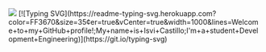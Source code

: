 <img src="https://user-images.githubusercontent.com/73097560/115834477-dbab4500-a447-11eb-908a-139a6edaec5c.gif">
[![Typing SVG](https://readme-typing-svg.herokuapp.com?color=FF3670&size=35&center=true&vCenter=true&width=1000&lines=Welcome+to+my+GitHub+profile!;My+name+is+Isvi+Castillo;I'm+a+student+Development+Engineering)](https://git.io/typing-svg)

<!--
**IsviCastillo/IsviCastillo** is a ✨ _special_ ✨ repository because its `README.md` (this file) appears on your GitHub profile.

Here are some ideas to get you started: I am a student of Software Development Engineering.

- 🔭 I’m currently working on ...
- 🌱 I’m currently learning ...
- 👯 I’m looking to collaborate on ...
- 🤔 I’m looking for help with ...
- 💬 Ask me about ...
- 📫 How to reach me: ...
- 😄 Pronouns: ...
- ⚡ Fun fact: ...
-->

